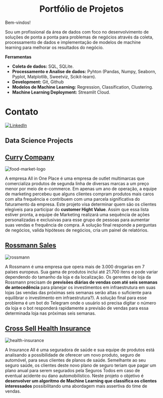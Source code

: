 
# <center>Portfólio de Projetos</center>

Bem-vindos!

Sou um profissional da área de dados com foco no desenvolvimento de soluções de ponta a ponta para problemas de negócios através da coleta, processamento de dados e implementação de modelos de machine learning para melhorar os resultados do negócio.
 

**Ferramentas**
- **Coleta de dados:** SQL, SQLite.
- **Processamento e Analise de dados:** Pyhton (Pandas, Numpy, Seaborn, Pyplot, Matplotlib, Sweetviz, Scikit-learn).
- **Development:** Git, Github
- **Modelos de Machine Learning:** Regression, Classification, Clustering.
- **Machine Learning Deployment:**  Streamlit Cloud.

# Contato

[<img alt="LinkedIn" src="https://img.shields.io/badge/LinkedIn-0077B5?style=for-the-badge&logo=linkedin&logoColor=white"/>](https://www.linkedin.com/in/deikson-camargo/)

## Data Science Projects

## [Curry Company](https://github.com/DeiksonCamargo/curry_company)

![food-market-logo](https://github.com/DeiksonCamargo/DeiksonCamargo/assets/104236701/53ab9128-45da-41b8-b75c-49a99f0a82c4)

A empresa All in One Place é uma empresa de outlet multimarcas que comercializa produtos de segunda linha de diversas marcas a um preço menor por meio de e-commerce. Em apenas um ano de operação, a equipe de marketing percebeu que alguns clientes compram produtos mais caros com alta frequência e contribuem com uma parcela significativa do faturamento da empresa. Este projeto visa determinar quem são os clientes elegíveis para participar do **customer Hight Value**. Assim que essa lista estiver pronta, a equipe de Marketing realizará uma sequência de ações personalizadas e exclusivas para esse grupo de pessoas para aumentar suas vendas e frequência de compra. A solução final responde a perguntas de negócios, valida hipóteses de negócios, cria um painel de relatórios.


## [Rossmann Sales](https://github.com/DeiksonCamargo/rossmann_sales)

![rossmann](https://github.com/DeiksonCamargo/DeiksonCamargo/assets/104236701/4307e4d7-561f-4744-8b8b-5fbb5d657046)

A Rossmann é uma empresa que opera mais de 3.000 drogarias em 7 países europeus. Sua gama de produtos inclui até 21.700 itens e pode variar dependendo do tamanho da loja e da localização. Os gerentes de loja da Rossmann precisam de **previsões diárias de vendas com até seis semanas de antecedência** para planejar os investimentos em infraestrutura em suas lojas (as vendas das próximas seis semanas serão altas o suficiente para equilibrar o investimento em infraestrutura?). A solução final para esse problema é um bot do Telegram onde o usuário só precisa digitar o número da loja e o bot responderá rapidamente a previsão de vendas para essa determinada loja nas próximas seis semanas.
 

## [Cross Sell Health Insurance](https://github.com/DeiksonCamargo/health_insurance)

![health-insurance](https://github.com/DeiksonCamargo/DeiksonCamargo/assets/104236701/6437be63-e90d-4cac-95b1-a45fb108eda0)

A Insurance All é uma seguradora de saúde e sua equipe de produtos está analisando a possibilidade de oferecer um novo produto, seguro de automóvel, para seus clientes de planos de saúde. Semelhante ao seu seguro saúde, os clientes deste novo plano de seguro teriam que pagar um plano anual para serem segurados pela Seguros Todos em caso de eventual acidente ou dano automobilístico. Neste projeto o objetivo é **desenvolver um algoritmo de Machine Learning que classifica os clientes interessados** possibilitando uma abordagem mais assertiva do time de vendas.


